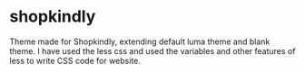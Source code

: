 # shopkindly

Theme made for Shopkindly, extending default luma theme and blank theme. I have used the less css and used the variables and other features of less  to write CSS code for website.
